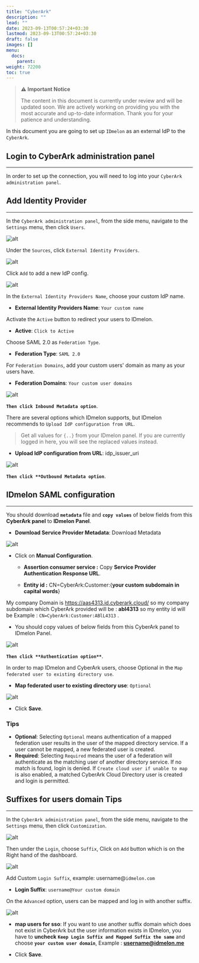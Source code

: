 ```yaml
---
title: "CyberArk"
description: ""
lead: ""
date: 2023-09-13T00:57:24+03:30
lastmod: 2023-09-13T00:57:24+03:30
draft: false
images: []
menu:
  docs:
    parent:   
weight: 72200
toc: true
---
```


> **⚠️ Important Notice**
>
> The content in this document is currently under review and will be updated soon. We are actively working on providing you with the most accurate and up-to-date information. Thank you for your patience and understanding.

In this document you are going to set up `IDmelon` as an external IdP to the `CyberArk`.

## Login to CyberArk administration panel

---

In order to set up the connection, you will need to log into your `CyberArk administration panel`.

## Add Identity Provider

---

In the `CyberArk administration panel`, from the side menu, navigate to the `Settings` menu, then click `Users`.

![alt](/images/vendor/sso/cyberark_dashboard_01.png)

Under the `Sources`, click `External Identity Providers`.

![alt](/images/vendor/sso/cyberark_dashboard_02.png)

Click `Add` to add a new IdP config.

![alt](/images/vendor/sso/cyberark_dashboard_03.png)

In the `External Identity Providers Name`, choose your custom IdP name.

- **External Identity Providers Name**: `Your custom name`

Activate the `Active` button to redirect your users to IDmelon.

- **Active**: `Click to Active`

Choose SAML 2.0 as `Federation Type`.

- **Federation Type**: `SAML 2.0`

For `Federation Domains`, add your custom users' domain as many as your users have.

- **Federation Domains**: `Your custom user domains`

![alt](/images/vendor/sso/cyberark_dashboard_04.png)

**`Then click Inbound Metadata option`**.

There are several options which IDmelon supports, but IDmelon recommends to `Upload IdP configuration from URL`.

> Get all values for `{..}` from your IDmelon panel.
> If you are currently logged in here, you will see the replaced values instead.

- **Upload IdP configuration from URL**: idp_issuer_uri

![alt](/images/vendor/sso/cyberark_dashboard_05.png)

**`Then click **Outbound Metadata option`**.

## IDmelon SAML configuration

---

You should download **`metadata`** file and **`copy values`** of below fields from this **CyberArk panel** to **IDmelon
Panel**.

- **Download Service Provider Metadata**: Download Metadata

![alt](/images/vendor/sso/cyberark_dashboard_06.png)

- Click on **Manual Configuration**.

  - **Assertion consumer service :** Copy **Service Provider Authentication Response URL**.

  - **Entity id :** CN=CyberArk:Customer:{**your custom subdomain in capital words**}

My company Domain is https://aas4313.id.cyberark.cloud/ so my company subdomain which CyberArk provided will be :
**abl4313** so my entity id will be Example : `CN=CyberArk:Customer:ABlL4313` .

- You should copy values of below fields from this CyberArk panel to IDmelon Panel.

![alt](/images/vendor/sso/cyberark_dashboard_11.png)

**`Then click **Authentication option**`**.

In order to map IDmelon and CyberArk users, choose Optional in the `Map federated user to existing directory use`.

- **Map federated user to existing directory use**: `Optional`

![alt](/images/vendor/sso/cyberark_dashboard_07.png)

- Click **Save**.

### Tips

- **Optional**: Selecting `Optional` means authentication of a mapped federation user results in the user of the mapped directory service. If a user cannot be mapped, a new federated user is created.
- **Required**: Selecting `Required` means the user of a federation will authenticate as the matching user of another directory service. If no match is found, login is denied. If `Create cloud user if unable to map` is also enabled, a matched CyberArk Cloud Directory user is created and login is permitted.

## Suffixes for users domain Tips

---

In the `CyberArk administration panel`, from the side menu, navigate to the `Settings` menu, then click `Customization`.

![alt](/images/vendor/sso/cyberark_dashboard_08.png)

Then under the `Login`, choose `Suffix`, Click on `Add` button which is on the Right hand of the dashboard.

![alt](/images/vendor/sso/cyberark_dashboard_09.png)

Add Custom `Login Suffix`, example: username@`idmelon.com`

- **Login Suffix**: `username@Your custom domain`

On the `Advanced` option, users can be mapped and log in with another suffix.

![alt](/images/vendor/sso/cyberark_dashboard_10.png)

- **map users for sso**: If you want to use another suffix domain which does not exist in CyberArk but the user information exists in IDmelon, you have to **uncheck** **`Keep Login Suffix and Mapped Suffix the same`** and choose  **`your custom user domain`**, Example : **username@idmelon.me**

- Click **Save**.
